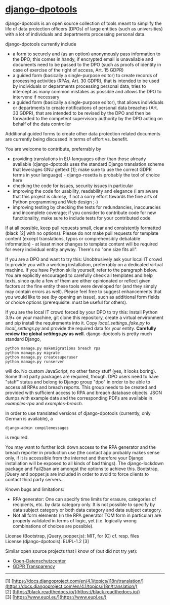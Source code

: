 # [django-dpotools](https://github.com/dbf/django-dpotools)
django-dpotools is an open source collection of tools meant to simplify
the life of data protection officers (DPOs) of large entities (such as
universities) with a lot of individuals and departments processing
personal data.

django-dpotools currently include
- a form to securely and (as an option) anonymously pass information to
  the DPO; this comes in handy, if encrypted email is unavailable and
  documents need to be passed to the DPO (such as proofs of identity in
  case of exercise of the right of access, Art. 15 GDPR)
- a guided form (basically a single-purpose editor) to create records of
  processing activities (RPAs, Art. 30 GDPR), that is intended to be
  used by individuals or departments processing personal data, tries to
  intercept as many common mistakes as possible and allows the DPO to
  intervene if necessary
- a guided form (basically a single-purpose editor), that allows
  individuals or departments to create notifications of personal data
  breaches (Art. 33 GDPR), that are intended to be revised by the DPO
  and then be forwarded to the competent supervisory authority by the
  DPO acting on behalf of the data controller

Additional guided forms to create other data protection related
documents are currently being discussed in terms of effort vs. benefit.

You are welcome to contribute, preferrably by
- providing translations in EU-languages other than those already
  available (django-dpotools uses the standard Django translation scheme
  that leverages GNU gettext [1]; make sure to use the correct GDPR
  terms in your language) - django-rosetta is probably the tool of
  choice here
- checking the code for issues, security issues in particular
- improving the code for usability, readability and elegance (i am aware
  that this project is clumsy, if not a sorry effort towards the fine
  arts of Python programming and Web design ;-)
- improving testing by checking the tests for redundancies, inaccuracies
  and incomplete coverage; if you consider to contribute code for new
  functionality, make sure to include tests for your contributed code

If at all possible, keep pull requests small, clear and consistently
formatted (black [2] with no options). Please do not make pull requests
for template content (except translations, typos or comprehensibly
debatable information) - at least minor changes to template content will
be required for every individual entity anyway. There's no "one size
fits all".

If you are a DPO and want to try this: Unobtrusively ask your local IT
crowd to provide you with a working installation, preferrably on a
dedicated virtual machine.  If you have Python skills yourself, refer to
the paragraph below. You are explicitly encouraged to carefully check
all templates and help texts, since quite a few of them are either
opinionated or reflect given factors at the fine entity these tools were
developed for (and they simply may contain errors as well).  Please feel
free to suggest enhancements that you would like to see (by opening an
issue), such as additional form fields or choice options (prerequisite:
must be useful for others).

If you are the local IT crowd forced by your DPO to try this: Install
Python 3.9+ on your machine, git clone this repository, create a virtual
environment and pip install the requirements into it. Copy
*local_settings_fake.py* to *local_settings.py* and provide the required
data for your entity. __Carefully review the global *settings.py* as
well.__ django-dpotools is pretty much standard Django,

```
python manage.py makemigrations breach rpa
python manage.py migrate
python manage.py createsuperuser
python manage.py runserver
```

will do. No custom JavaScript, no other fancy stuff (yes, it looks
boring). Some third party packages are required, though. DPO users need
to have "staff" status and belong to Django group "dpo" in order to be
able to access all RPAs and breach reports. This group needs to be
created and provided with sufficient access to RPA and breach database
objects. JSON dumps with example data and the corresponding PDFs are
available in *examples-rpa* and *examples-breach*.

In order to use translated versions of django-dpotools (currently, only
German is available), a

```
django-admin compilemessages
```

is required.

You may want to further lock down access to the RPA generator and the
breach reporter in production use (the contact app probably makes sense
only, if it is accessible from the internet and therefore your Django
installation will be exposed to all kinds of bad things).
The django-lockdown package and Fail2ban are amongst the options to
achieve this. Bootstrap, jQuery and popper.js are included in order to
avoid to force clients to contact third party servers.

Known bugs and limitations:
- RPA generator: One can specify time limits for erasure, categories of
  recipients, etc. by data category only. It is not possible to specify
  by data subject category or both data category and data subject
  category.
- Not all form elements (in the RPA generator TOM form in particular)
  are properly validated in terms of logic, yet (i.e. logically wrong
  combinations of choices are possible).

License (Bootstrap, jQuery, popper.js): MIT, for (C) cf. resp. files  
License (django-dpotools): EUPL-1.2 [3]

Similar open source projects that i know of (but did not try yet):
- [Open-Datenschutzcenter](https://github.com/H2-invent/open-datenschutzcenter)
- [GDPR Transparency](https://github.com/BjoernKW/gdpr-transparency)

---

[1] [https://docs.djangoproject.com/en/4.1/topics/i18n/translation/](https://docs.djangoproject.com/en/4.1/topics/i18n/translation/)  
[2] [https://black.readthedocs.io/](https://black.readthedocs.io/)  
[3] [https://www.eupl.eu/](https://www.eupl.eu/)  
